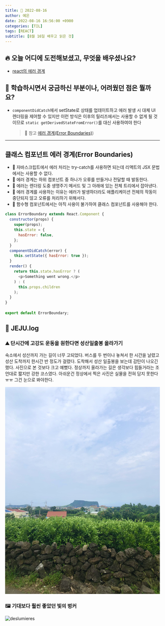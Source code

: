 ```yaml
---
title: 🍊 2022-08-16
author: 예은
date: 2022-08-16 16:56:00 +0900
categories: [TIL]
tags: [REACT]
subtitle: [8월 16일 배우고 읽은 것]
---
```


## 🔥 오늘 어디에 도전해보셨고, 무엇을 배우셨나요?

- [react의 에러 경계](http://localhost:4000/posts/220816TIL/#%ED%81%B4%EB%9E%98%EC%8A%A4-%EC%BB%B4%ED%8F%AC%EB%84%8C%ED%8A%B8-%EC%97%90%EB%9F%AC-%EA%B2%BD%EA%B3%84error-boundaries)

## 🌊 학습하시면서 궁금하신 부분이나, 어려웠던 점은 뭘까요?

- `componentDidCatch`에서 setState로 상태를 업데이트하고 에러 발생 시 대체 UI 렌더링을 제어할 수 있지만 이런 방식은 이후의 릴리즈에서는 사용할 수 없게 될 것이므로 `static getDerivedStateFromError()`를 대신 사용하여야 한다

  > 🐝 참고
  > [에러 경계(Error Boundaries)](https://ko.reactjs.org/docs/error-boundaries.html))

---

## 클래스 컴포넌트 에러 경계(Error Boundaries)

- 🔖 자바스크립트에서 에러 처리는 try-catch를 사용하면 되는데 리액트의 JSX 문법에서는 사용할 수 없다.
- 🔖 에러 경계는 하위 컴포넌트 중 하나가 오류를 만들거나 전달할 때 발동한다.
- 🔖 에러는 렌더링 도중 생명주기 메서드 및 그 아래에 있는 전체 트리에서 잡아낸다.
- 🔖 에러 경계를 사용하는 이유는 에러가 발생하더라도 애플리케이션 전체의 작동이 중단되지 않고 오류를 처리하기 위해서다.
- 🔖 함수형 컴포넌트에서는 아직 사용이 불가하여 클래스 컴포넌트를 사용해야 한다.

```javascript
class ErrorBoundary extends React.Component {
  constructor(props) {
    super(props);
    this.state = {
      hasError: false,
    };
  }
  componentDidCatch(error) {
    this.setState({ hasError: true });
  }
  render() {
    return this.state.hasError ? (
      <p>Something went wrong.</p>
    ) : (
      this.props.children
    );
  }
}

export default ErrorBoundary;
```

## 🍊 JEJU.log

### ⛰ 단시간에 고강도 운동을 원한다면 성산일출봉 올라가기

숙소에서 성산까지 가는 길이 너무 고되었다. 버스를 두 번이나 놓쳐서 한 시간을 날렸고 성산 도착까지 한시간 반 정도가 걸렸다. 도착해서 성산 일출봉을 보는데 감탄이 나오긴 했다. 사진으로 본 것보다 크고 예뻤다. 정상까지 올라가는 길은 생각보다 힘들거라는 조언대로 짧지만 강한 코스였다. 아쉬운건 정상에서 찍은 사진은 실물을 전혀 담지 못한다ㅠㅠ 그건 눈으로 봐야한다.

![seongsan](/assets/img/post/TIL/20220816/jeju-seongsan.jpeg)

### 🖼 기대보다 훨씬 좋았던 빛의 벙커

![deslumieres](/assets/img/post/TIL/20220816/deslumieres.gif)
